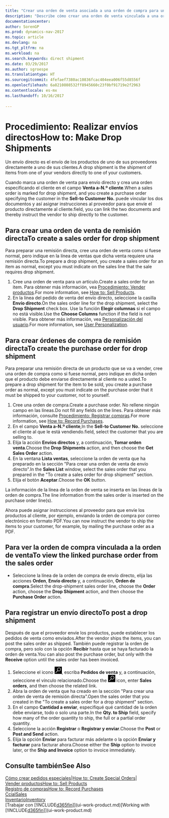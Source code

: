 ```yaml
---
title: "Crear una orden de venta asociada a una orden de compra para un envío directo"
description: "Describe cómo crear una orden de venta vinculada a una orden de compra para habilitar el envío directo del proveedor al cliente."
documentationcenter: 
author: SorenGP
ms.prod: dynamics-nav-2017
ms.topic: article
ms.devlang: na
ms.tgt_pltfrm: na
ms.workload: na
ms.search.keywords: direct shipment
ms.date: 03/29/2017
ms.author: sgroespe
ms.translationtype: HT
ms.sourcegitcommit: 4fefaef7380ac10836fcac404eea006f55d8556f
ms.openlocfilehash: 6a8210808532ff8945660c23f0bf91719e2f2963
ms.contentlocale: es-mx
ms.lasthandoff: 10/16/2017

---
```

# <a name="how-to-make-drop-shipments"></a><span data-ttu-id="fddfb-103">Procedimiento: Realizar envíos directos</span><span class="sxs-lookup"><span data-stu-id="fddfb-103">How to: Make Drop Shipments</span></span>
<span data-ttu-id="fddfb-104">Un envío directo es el envío de los productos de uno de sus proveedores directamente a uno de sus clientes.</span><span class="sxs-lookup"><span data-stu-id="fddfb-104">A drop shipment is the shipment of items from one of your vendors directly to one of your customers.</span></span>

<span data-ttu-id="fddfb-105">Cuando marca una orden de venta para envío directo y crea una orden especificando el cliente en el campo **Venta a-N.º cliente**.</span><span class="sxs-lookup"><span data-stu-id="fddfb-105">When a sales order is marked for drop shipment, and you create a purchase order specifying the customer in the **Sell-to Customer No.**</span></span> <span data-ttu-id="fddfb-106">puede vincular los dos documentos y así asignar instrucciones al proveedor para que envíe el producto directamente al cliente.</span><span class="sxs-lookup"><span data-stu-id="fddfb-106">field, you can link the two documents and thereby instruct the vendor to ship directly to the customer.</span></span>

## <a name="to-create-a-sales-order-for-drop-shipment"></a><span data-ttu-id="fddfb-107">Para crear una orden de venta de remisión directa</span><span class="sxs-lookup"><span data-stu-id="fddfb-107">To create a sales order for drop shipment</span></span>
<span data-ttu-id="fddfb-108">Para preparar una remisión directa, cree una orden de venta como si fuese normal, pero indique en la línea de ventas que dicha venta requiere una remisión directa.</span><span class="sxs-lookup"><span data-stu-id="fddfb-108">To prepare a drop shipment, you create a sales order for an item as normal, except you must indicate on the sales line that the sale requires drop shipment.</span></span>

1. <span data-ttu-id="fddfb-109">Cree una orden de venta para un artículo.</span><span class="sxs-lookup"><span data-stu-id="fddfb-109">Create a sales order for an item.</span></span> <span data-ttu-id="fddfb-110">Para obtener más información, vea [Procedimiento: Vender productos](sales-how-sell-products.md).</span><span class="sxs-lookup"><span data-stu-id="fddfb-110">For more information, see [How to: Sell Products](sales-how-sell-products.md).</span></span>
2. <span data-ttu-id="fddfb-111">En la línea del pedido de venta del envío directo, seleccione la casilla **Envío directo**.</span><span class="sxs-lookup"><span data-stu-id="fddfb-111">On the sales order line for the drop shipment, select the **Drop Shipment** check box.</span></span> <span data-ttu-id="fddfb-112">Use la función **Elegir columnas** si el campo no está visible.</span><span class="sxs-lookup"><span data-stu-id="fddfb-112">Use the **Choose Columns** function if the field is not visible.</span></span> <span data-ttu-id="fddfb-113">Para obtener más información, vea [Personalización del usuario](ui-user-personalization.md).</span><span class="sxs-lookup"><span data-stu-id="fddfb-113">For more information, see [User Personalization](ui-user-personalization.md).</span></span>

## <a name="to-create-the-purchase-order-for-drop-shipment"></a><span data-ttu-id="fddfb-114">Para crear órdenes de compra de remisión directa</span><span class="sxs-lookup"><span data-stu-id="fddfb-114">To create the purchase order for drop shipment</span></span>
<span data-ttu-id="fddfb-115">Para preparar una remisión directa de un producto que se va a vender, cree una orden de compra como si fuese normal, pero indique en dicha orden que el producto debe enviarse directamente al cliente no a usted.</span><span class="sxs-lookup"><span data-stu-id="fddfb-115">To prepare a drop shipment for the item to be sold, you create a purchase order as normal, except you must indicate on the purchase order that it must be shipped to your customer, not to yourself.</span></span>

1. <span data-ttu-id="fddfb-116">Cree una orden de compra.</span><span class="sxs-lookup"><span data-stu-id="fddfb-116">Create a purchase order.</span></span> <span data-ttu-id="fddfb-117">No rellene ningún campo en las líneas.</span><span class="sxs-lookup"><span data-stu-id="fddfb-117">Do not fill any fields on the lines.</span></span> <span data-ttu-id="fddfb-118">Para obtener más información, consulte [Procedimiento: Registrar compras](purchasing-how-record-purchases.md).</span><span class="sxs-lookup"><span data-stu-id="fddfb-118">For more information, see [How to: Record Purchases](purchasing-how-record-purchases.md).</span></span>
2. <span data-ttu-id="fddfb-119">En el campo **Venta a-N.º cliente**,</span><span class="sxs-lookup"><span data-stu-id="fddfb-119">In the **Sell-to Customer No.**</span></span> <span data-ttu-id="fddfb-120">seleccione el cliente al que le está vendiendo.</span><span class="sxs-lookup"><span data-stu-id="fddfb-120">field, select the customer that you are selling to.</span></span>
3. <span data-ttu-id="fddfb-121">Elija la acción **Envíos directos** y, a continuación, **Tomar orden venta**.</span><span class="sxs-lookup"><span data-stu-id="fddfb-121">Choose the **Drop Shipments** action, and then choose the **Get Sales Order** action.</span></span>
4. <span data-ttu-id="fddfb-122">En la ventana **Lista ventas**, seleccione la orden de venta que ha preparado en la sección "Para crear una orden de venta de envío directo".</span><span class="sxs-lookup"><span data-stu-id="fddfb-122">In the **Sales List** window, select the sales order that you prepared in the "To create a sales order for drop shipment" section.</span></span>
5. <span data-ttu-id="fddfb-123">Elija el botón **Aceptar**.</span><span class="sxs-lookup"><span data-stu-id="fddfb-123">Choose the **OK** button.</span></span>

<span data-ttu-id="fddfb-124">La información de la línea de la orden de venta se inserta en las líneas de la orden de compra.</span><span class="sxs-lookup"><span data-stu-id="fddfb-124">The line information from the sales order is inserted on the purchase order line(s).</span></span>

<span data-ttu-id="fddfb-125">Ahora puede asignar instrucciones al proveedor para que envíe los productos al cliente, por ejemplo, enviando la orden de compra por correo electrónico en formato PDF.</span><span class="sxs-lookup"><span data-stu-id="fddfb-125">You can now instruct the vendor to ship the items to your customer, for example, by mailing the purchase order as a PDF.</span></span>     

## <a name="to-view-the-linked-purchase-order-from-the-sales-order"></a><span data-ttu-id="fddfb-126">Para ver la orden de compra vinculada a la orden de venta</span><span class="sxs-lookup"><span data-stu-id="fddfb-126">To view the linked purchase order from the sales order</span></span>
* <span data-ttu-id="fddfb-127">Seleccione la línea de la orden de compra de envío directo, elija las acciones **Orden**, **Envío directo** y, a continuación, **Orden de compra**.</span><span class="sxs-lookup"><span data-stu-id="fddfb-127">Select the drop-shipment sales order line, choose the **Order** action, choose the **Drop Shipment** action, and then choose the **Purchase Order** action.</span></span>

## <a name="to-post-a-drop-shipment"></a><span data-ttu-id="fddfb-128">Para registrar un envío directo</span><span class="sxs-lookup"><span data-stu-id="fddfb-128">To post a drop shipment</span></span>
<span data-ttu-id="fddfb-129">Después de que el proveedor envíe los productos, puede establecer los pedidos de venta como enviados.</span><span class="sxs-lookup"><span data-stu-id="fddfb-129">After the vendor ships the items, you can post the sales order as shipped.</span></span> <span data-ttu-id="fddfb-130">También puede registrar la orden de compra, pero solo con la opción **Recibir** hasta que se haya facturado la orden de venta.</span><span class="sxs-lookup"><span data-stu-id="fddfb-130">You can also post the purchase order, but only with the **Receive** option until the sales order has been invoiced.</span></span>

1. <span data-ttu-id="fddfb-131">Seleccione el icono ![Buscar página o informe](media/ui-search/search_small.png "icono Buscar página o informe"), escriba **Pedidos de venta** y, a continuación, seleccione el vínculo relacionado.</span><span class="sxs-lookup"><span data-stu-id="fddfb-131">Choose the ![Search for Page or Report](media/ui-search/search_small.png "Search for Page or Report icon") icon, enter **Sales orders**, and then choose the related link.</span></span>
2. <span data-ttu-id="fddfb-132">Abra la orden de venta que ha creado en la sección "Para crear una orden de venta de remisión directa".</span><span class="sxs-lookup"><span data-stu-id="fddfb-132">Open the sales order that you created in the "To create a sales order for a drop shipment" section.</span></span>
3. <span data-ttu-id="fddfb-133">En el campo **Cantidad a enviar**, especifiqué qué cantidad de la orden debe enviarse, todo o solo una parte.</span><span class="sxs-lookup"><span data-stu-id="fddfb-133">In the **Qty. to Ship** field, specify how many of the order quantity to ship, the full or a partial order quantity.</span></span>
4. <span data-ttu-id="fddfb-134">Seleccione la acción **Registrar** o **Registrar y enviar**.</span><span class="sxs-lookup"><span data-stu-id="fddfb-134">Choose the **Post** or **Post and Send** action.</span></span>
5. <span data-ttu-id="fddfb-135">Elija la opción **Enviar** para facturar más adelante o la opción **Enviar y facturar** para facturar ahora.</span><span class="sxs-lookup"><span data-stu-id="fddfb-135">Choose either the **Ship** option to invoice later, or the **Ship and Invoice** option to invoice immediately.</span></span>

## <a name="see-also"></a><span data-ttu-id="fddfb-136">Consulte también</span><span class="sxs-lookup"><span data-stu-id="fddfb-136">See Also</span></span>
<span data-ttu-id="fddfb-137">[Cómo crear pedidos especiales](sales-how-to-create-special-orders.md)|</span><span class="sxs-lookup"><span data-stu-id="fddfb-137">[How to: Create Special Orders](sales-how-to-create-special-orders.md)|</span></span>  
[<span data-ttu-id="fddfb-138">Vender productos</span><span class="sxs-lookup"><span data-stu-id="fddfb-138">How to: Sell Products</span></span>](sales-how-sell-products.md)  
[<span data-ttu-id="fddfb-139">Registro de compras</span><span class="sxs-lookup"><span data-stu-id="fddfb-139">How to: Record Purchases</span></span>](purchasing-how-record-purchases.md)  
[<span data-ttu-id="fddfb-140">Ccial</span><span class="sxs-lookup"><span data-stu-id="fddfb-140">Sales</span></span>](sales-manage-sales.md)  
[<span data-ttu-id="fddfb-141">Inventario</span><span class="sxs-lookup"><span data-stu-id="fddfb-141">Inventory</span></span>](inventory-manage-inventory.md)  
<span data-ttu-id="fddfb-142">[Trabajar con [!INCLUDE[d365fin](includes/d365fin_md.md)]](ui-work-product.md)</span><span class="sxs-lookup"><span data-stu-id="fddfb-142">[Working with [!INCLUDE[d365fin](includes/d365fin_md.md)]](ui-work-product.md)</span></span>

